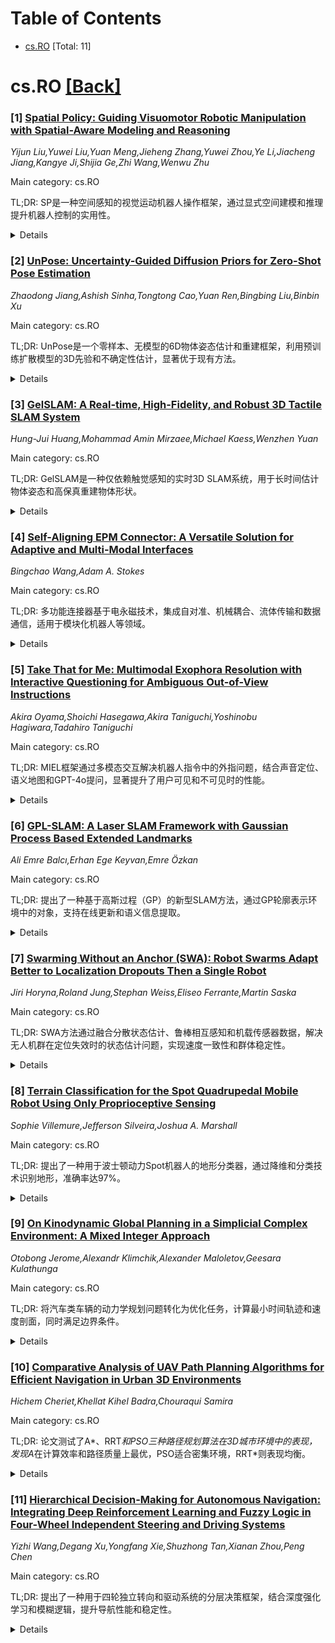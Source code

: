 <div id=toc></div>

# Table of Contents

- [cs.RO](#cs.RO) [Total: 11]


<div id='cs.RO'></div>

# cs.RO [[Back]](#toc)

### [1] [Spatial Policy: Guiding Visuomotor Robotic Manipulation with Spatial-Aware Modeling and Reasoning](https://arxiv.org/abs/2508.15874)
*Yijun Liu,Yuwei Liu,Yuan Meng,Jieheng Zhang,Yuwei Zhou,Ye Li,Jiacheng Jiang,Kangye Ji,Shijia Ge,Zhi Wang,Wenwu Zhu*

Main category: cs.RO

TL;DR: SP是一种空间感知的视觉运动机器人操作框架，通过显式空间建模和推理提升机器人控制的实用性。


<details>
  <summary>Details</summary>
Motivation: 现有视觉中心层次化体现模型缺乏空间感知能力，限制了其在复杂环境中将视觉计划转化为可执行控制的效果。

Method: SP包含三个模块：空间条件体现视频生成模块、基于空间的动作预测模块和空间推理反馈策略。

Result: SP在11个多样化任务中平均成功率达86.7%，比最佳基线平均提升33.0%。

Conclusion: SP显著提升了体现模型在机器人控制应用中的实用性。

Abstract: Vision-centric hierarchical embodied models have demonstrated strong
potential for long-horizon robotic control. However, existing methods lack
spatial awareness capabilities, limiting their effectiveness in bridging visual
plans to actionable control in complex environments. To address this problem,
we propose Spatial Policy (SP), a unified spatial-aware visuomotor robotic
manipulation framework via explicit spatial modeling and reasoning.
Specifically, we first design a spatial-conditioned embodied video generation
module to model spatially guided predictions through a spatial plan table.
Then, we propose a spatial-based action prediction module to infer executable
actions with coordination. Finally, we propose a spatial reasoning feedback
policy to refine the spatial plan table via dual-stage replanning. Extensive
experiments show that SP significantly outperforms state-of-the-art baselines,
achieving a 33.0% average improvement over the best baseline. With an 86.7%
average success rate across 11 diverse tasks, SP substantially enhances the
practicality of embodied models for robotic control applications. Code and
checkpoints are maintained at
https://plantpotatoonmoon.github.io/SpatialPolicy/.

</details>


### [2] [UnPose: Uncertainty-Guided Diffusion Priors for Zero-Shot Pose Estimation](https://arxiv.org/abs/2508.15972)
*Zhaodong Jiang,Ashish Sinha,Tongtong Cao,Yuan Ren,Bingbing Liu,Binbin Xu*

Main category: cs.RO

TL;DR: UnPose是一个零样本、无模型的6D物体姿态估计和重建框架，利用预训练扩散模型的3D先验和不确定性估计，显著优于现有方法。


<details>
  <summary>Details</summary>
Motivation: 传统方法依赖CAD模型，成本高且不实用；现有方法需要额外训练或产生幻觉几何。UnPose旨在解决这些问题。

Method: 从单视角RGB-D帧出发，利用多视角扩散模型和3D高斯泼溅表示估计初始3D模型，并通过不确定性引导的增量优化提升精度。

Result: 实验表明，UnPose在6D姿态估计和3D重建质量上显著优于现有方法，并在实际机器人任务中验证了实用性。

Conclusion: UnPose通过扩散模型的先验和不确定性估计，实现了高效、准确的零样本姿态估计和重建，具有实际应用价值。

Abstract: Estimating the 6D pose of novel objects is a fundamental yet challenging
problem in robotics, often relying on access to object CAD models. However,
acquiring such models can be costly and impractical. Recent approaches aim to
bypass this requirement by leveraging strong priors from foundation models to
reconstruct objects from single or multi-view images, but typically require
additional training or produce hallucinated geometry. To this end, we propose
UnPose, a novel framework for zero-shot, model-free 6D object pose estimation
and reconstruction that exploits 3D priors and uncertainty estimates from a
pre-trained diffusion model. Specifically, starting from a single-view RGB-D
frame, UnPose uses a multi-view diffusion model to estimate an initial 3D model
using 3D Gaussian Splatting (3DGS) representation, along with pixel-wise
epistemic uncertainty estimates. As additional observations become available,
we incrementally refine the 3DGS model by fusing new views guided by the
diffusion model's uncertainty, thereby continuously improving the pose
estimation accuracy and 3D reconstruction quality. To ensure global
consistency, the diffusion prior-generated views and subsequent observations
are further integrated in a pose graph and jointly optimized into a coherent
3DGS field. Extensive experiments demonstrate that UnPose significantly
outperforms existing approaches in both 6D pose estimation accuracy and 3D
reconstruction quality. We further showcase its practical applicability in
real-world robotic manipulation tasks.

</details>


### [3] [GelSLAM: A Real-time, High-Fidelity, and Robust 3D Tactile SLAM System](https://arxiv.org/abs/2508.15990)
*Hung-Jui Huang,Mohammad Amin Mirzaee,Michael Kaess,Wenzhen Yuan*

Main category: cs.RO

TL;DR: GelSLAM是一种仅依赖触觉感知的实时3D SLAM系统，用于长时间估计物体姿态和高保真重建物体形状。


<details>
  <summary>Details</summary>
Motivation: 触觉感知在精确性和抗遮挡方面优于视觉方法，适用于高精度操作任务。

Method: 利用触觉衍生的表面法线和曲率进行鲁棒跟踪和闭环，避免传统点云方法的局限性。

Result: 实时跟踪物体运动误差低、漂移小，重建形状精度达亚毫米级，适用于低纹理物体。

Conclusion: GelSLAM扩展了触觉感知的全局和长期空间感知能力，为精确操作任务奠定基础。

Abstract: Accurately perceiving an object's pose and shape is essential for precise
grasping and manipulation. Compared to common vision-based methods, tactile
sensing offers advantages in precision and immunity to occlusion when tracking
and reconstructing objects in contact. This makes it particularly valuable for
in-hand and other high-precision manipulation tasks. In this work, we present
GelSLAM, a real-time 3D SLAM system that relies solely on tactile sensing to
estimate object pose over long periods and reconstruct object shapes with high
fidelity. Unlike traditional point cloud-based approaches, GelSLAM uses
tactile-derived surface normals and curvatures for robust tracking and loop
closure. It can track object motion in real time with low error and minimal
drift, and reconstruct shapes with submillimeter accuracy, even for low-texture
objects such as wooden tools. GelSLAM extends tactile sensing beyond local
contact to enable global, long-horizon spatial perception, and we believe it
will serve as a foundation for many precise manipulation tasks involving
interaction with objects in hand. The video demo is available on our website:
https://joehjhuang.github.io/gelslam.

</details>


### [4] [Self-Aligning EPM Connector: A Versatile Solution for Adaptive and Multi-Modal Interfaces](https://arxiv.org/abs/2508.16008)
*Bingchao Wang,Adam A. Stokes*

Main category: cs.RO

TL;DR: 多功能连接器基于电永磁技术，集成自对准、机械耦合、流体传输和数据通信，适用于模块化机器人等领域。


<details>
  <summary>Details</summary>
Motivation: 开发一种多功能、紧凑且低能耗的连接器，满足模块化机器人、电动汽车充电等应用需求。

Method: 采用电永磁技术，结合SLA-3D打印结构，实现自对准、流体传输和数据通信功能。

Result: 实验显示连接器具有可靠的自对准、高效流体传输和稳定数据传输能力，适应多种偏差。

Conclusion: 该连接器在多种应用中表现出高灵活性和低能耗，具有广泛适用性。

Abstract: This paper presents a multifunctional connector based on electro-permanent
magnet (EPM) technology, integrating self-alignment, mechanical coupling, fluid
transfer, and data communication within a compact SLA-3D printed structure.
Experimental results demonstrate reliable self-alignment, efficient fluid
transfer in single-loop and dual-channel modes, and robust data transmission
via integrated electronic control. The connector exhibits high flexibility in
accommodating axial, angular, and lateral misalignments while maintaining low
energy consumption. These features make it highly suitable for modular
robotics, electric vehicle charging, household robotic platforms, and aerospace
docking applications.

</details>


### [5] [Take That for Me: Multimodal Exophora Resolution with Interactive Questioning for Ambiguous Out-of-View Instructions](https://arxiv.org/abs/2508.16143)
*Akira Oyama,Shoichi Hasegawa,Akira Taniguchi,Yoshinobu Hagiwara,Tadahiro Taniguchi*

Main category: cs.RO

TL;DR: MIEL框架通过多模态交互解决机器人指令中的外指问题，结合声音定位、语义地图和GPT-4o提问，显著提升了用户可见和不可见时的性能。


<details>
  <summary>Details</summary>
Motivation: 现有方法依赖视觉数据，无法解决用户或对象不可见时的外指问题。

Method: 结合声音定位、语义地图、视觉语言模型和GPT-4o交互提问。

Result: 用户可见时性能提升1.3倍，不可见时提升2.0倍。

Conclusion: MIEL在多模态交互中有效解决了外指问题，适用于真实场景。

Abstract: Daily life support robots must interpret ambiguous verbal instructions
involving demonstratives such as ``Bring me that cup,'' even when objects or
users are out of the robot's view. Existing approaches to exophora resolution
primarily rely on visual data and thus fail in real-world scenarios where the
object or user is not visible. We propose Multimodal Interactive Exophora
resolution with user Localization (MIEL), which is a multimodal exophora
resolution framework leveraging sound source localization (SSL), semantic
mapping, visual-language models (VLMs), and interactive questioning with
GPT-4o. Our approach first constructs a semantic map of the environment and
estimates candidate objects from a linguistic query with the user's skeletal
data. SSL is utilized to orient the robot toward users who are initially
outside its visual field, enabling accurate identification of user gestures and
pointing directions. When ambiguities remain, the robot proactively interacts
with the user, employing GPT-4o to formulate clarifying questions. Experiments
in a real-world environment showed results that were approximately 1.3 times
better when the user was visible to the robot and 2.0 times better when the
user was not visible to the robot, compared to the methods without SSL and
interactive questioning. The project website is
https://emergentsystemlabstudent.github.io/MIEL/.

</details>


### [6] [GPL-SLAM: A Laser SLAM Framework with Gaussian Process Based Extended Landmarks](https://arxiv.org/abs/2508.16459)
*Ali Emre Balcı,Erhan Ege Keyvan,Emre Özkan*

Main category: cs.RO

TL;DR: 提出了一种基于高斯过程（GP）的新型SLAM方法，通过GP轮廓表示环境中的对象，支持在线更新和语义信息提取。


<details>
  <summary>Details</summary>
Motivation: 传统SLAM方法（如网格地图或点云配准）缺乏语义信息且内存效率低，需要一种更高效且支持语义理解的方法。

Method: 使用GP轮廓表示对象，通过递归方案在线更新，并在完全贝叶斯框架下联合推断机器人位姿和对象地图。

Result: 在合成和真实实验中验证了方法的准确性，能够提供对象数量、面积等语义信息，并支持安全导航。

Conclusion: 该方法在多样结构化环境中表现出色，为下游任务提供了有价值的形状置信边界。

Abstract: We present a novel Simultaneous Localization and Mapping (SLAM) method that
employs Gaussian Process (GP) based landmark (object) representations. Instead
of conventional grid maps or point cloud registration, we model the environment
on a per object basis using GP based contour representations. These contours
are updated online through a recursive scheme, enabling efficient memory usage.
The SLAM problem is formulated within a fully Bayesian framework, allowing
joint inference over the robot pose and object based map. This representation
provides semantic information such as the number of objects and their areas,
while also supporting probabilistic measurement to object associations.
Furthermore, the GP based contours yield confidence bounds on object shapes,
offering valuable information for downstream tasks like safe navigation and
exploration. We validate our method on synthetic and real world experiments,
and show that it delivers accurate localization and mapping performance across
diverse structured environments.

</details>


### [7] [Swarming Without an Anchor (SWA): Robot Swarms Adapt Better to Localization Dropouts Then a Single Robot](https://arxiv.org/abs/2508.16460)
*Jiri Horyna,Roland Jung,Stephan Weiss,Eliseo Ferrante,Martin Saska*

Main category: cs.RO

TL;DR: SWA方法通过融合分散状态估计、鲁棒相互感知和机载传感器数据，解决无人机群在定位失效时的状态估计问题，实现速度一致性和群体稳定性。


<details>
  <summary>Details</summary>
Motivation: 无人机群在定位失效时难以维持准确状态估计，影响群体协作和稳定性。

Method: 结合分散状态估计、鲁棒相互感知和机载传感器数据，利用相对信息估计无人机横向状态。

Result: 实现速度一致性，群体整体平移漂移外的干扰均被抑制，验证了方法的有效性。

Conclusion: SWA方法在定位不可靠或失效时仍能维持群体行为，提升了多无人机系统的可靠性和韧性。

Abstract: In this paper, we present the Swarming Without an Anchor (SWA) approach to
state estimation in swarms of Unmanned Aerial Vehicles (UAVs) experiencing
ego-localization dropout, where individual agents are laterally stabilized
using relative information only. We propose to fuse decentralized state
estimation with robust mutual perception and onboard sensor data to maintain
accurate state awareness despite intermittent localization failures. Thus, the
relative information used to estimate the lateral state of UAVs enables the
identification of the unambiguous state of UAVs with respect to the local
constellation. The resulting behavior reaches velocity consensus, as this task
can be referred to as the double integrator synchronization problem. All
disturbances and performance degradations except a uniform translation drift of
the swarm as a whole is attenuated which is enabling new opportunities in using
tight cooperation for increasing reliability and resilience of multi-UAV
systems. Simulations and real-world experiments validate the effectiveness of
our approach, demonstrating its capability to sustain cohesive swarm behavior
in challenging conditions of unreliable or unavailable primary localization.

</details>


### [8] [Terrain Classification for the Spot Quadrupedal Mobile Robot Using Only Proprioceptive Sensing](https://arxiv.org/abs/2508.16504)
*Sophie Villemure,Jefferson Silveira,Joshua A. Marshall*

Main category: cs.RO

TL;DR: 提出了一种用于波士顿动力Spot机器人的地形分类器，通过降维和分类技术识别地形，准确率达97%。


<details>
  <summary>Details</summary>
Motivation: 四足机器人在复杂地形上易出现下沉和打滑问题，需要地形分类器辅助规划安全路径。

Method: 利用Spot机器人提供的100多个本体感知信号，结合降维和分类技术开发地形分类器。

Result: 分类器在实地测试中能准确识别三种地形，准确率约97%。

Conclusion: 该地形分类器能有效辅助四足机器人规划安全路径。

Abstract: Quadrupedal mobile robots can traverse a wider range of terrain types than
their wheeled counterparts but do not perform the same on all terrain types.
These robots are prone to undesirable behaviours like sinking and slipping on
challenging terrains. To combat this issue, we propose a terrain classifier
that provides information on terrain type that can be used in robotic systems
to create a traversability map to plan safer paths for the robot to navigate.
The work presented here is a terrain classifier developed for a Boston Dynamics
Spot robot. Spot provides over 100 measured proprioceptive signals describing
the motions of the robot and its four legs (e.g., foot penetration, forces,
joint angles, etc.). The developed terrain classifier combines dimensionality
reduction techniques to extract relevant information from the signals and then
applies a classification technique to differentiate terrain based on
traversability. In representative field testing, the resulting terrain
classifier was able to identify three different terrain types with an accuracy
of approximately 97%

</details>


### [9] [On Kinodynamic Global Planning in a Simplicial Complex Environment: A Mixed Integer Approach](https://arxiv.org/abs/2508.16511)
*Otobong Jerome,Alexandr Klimchik,Alexander Maloletov,Geesara Kulathunga*

Main category: cs.RO

TL;DR: 将汽车类车辆的动力学规划问题转化为优化任务，计算最小时间轨迹和速度剖面，同时满足边界条件。


<details>
  <summary>Details</summary>
Motivation: 解决汽车类车辆在复杂3D地形中的高效运动规划问题，避免局部极小值。

Method: 将问题建模为混合整数分数规划，通过变量转换和McCormick包络松弛为混合整数线性规划。

Result: 比MPPI和log-MPPI快104倍，且严格满足约束条件。

Conclusion: 该方法在复杂地形中高效且可靠，适用于汽车类车辆的动力学规划。

Abstract: This work casts the kinodynamic planning problem for car-like vehicles as an
optimization task to compute a minimum-time trajectory and its associated
velocity profile, subject to boundary conditions on velocity, acceleration, and
steering. The approach simultaneously optimizes both the spatial path and the
sequence of acceleration and steering controls, ensuring continuous motion from
a specified initial position and velocity to a target end position and
velocity.The method analyzes the admissible control space and terrain to avoid
local minima. The proposed method operates efficiently in simplicial complex
environments, a preferred terrain representation for capturing intricate 3D
landscapes. The problem is initially posed as a mixed-integer fractional
program with quadratic constraints, which is then reformulated into a
mixed-integer bilinear objective through a variable transformation and
subsequently relaxed to a mixed-integer linear program using McCormick
envelopes. Comparative simulations against planners such as MPPI and log-MPPI
demonstrate that the proposed approach generates solutions 104 times faster
while strictly adhering to the specified constraints

</details>


### [10] [Comparative Analysis of UAV Path Planning Algorithms for Efficient Navigation in Urban 3D Environments](https://arxiv.org/abs/2508.16515)
*Hichem Cheriet,Khellat Kihel Badra,Chouraqui Samira*

Main category: cs.RO

TL;DR: 论文测试了A*、RRT*和PSO三种路径规划算法在3D城市环境中的表现，发现A*在计算效率和路径质量上最优，PSO适合密集环境，RRT*则表现均衡。


<details>
  <summary>Details</summary>
Motivation: 无人机路径规划和避障是关键挑战，现有算法存在局限性，需测试不同算法的有效性。

Method: 在3D城市环境中设计三种实验，测试A*、RRT*和PSO在不同地图大小、高度和障碍物密度下的表现。

Result: A*在计算效率和路径质量上最优，PSO适合密集环境，RRT*表现均衡。

Conclusion: A*是首选算法，PSO和RRT*在特定场景下也有优势。

Abstract: The most crucial challenges for UAVs are planning paths and avoiding
obstacles in their way. In recent years, a wide variety of path-planning
algorithms have been developed. These algorithms have successfully solved
path-planning problems; however, they suffer from multiple challenges and
limitations. To test the effectiveness and efficiency of three widely used
algorithms, namely A*, RRT*, and Particle Swarm Optimization (PSO), this paper
conducts extensive experiments in 3D urban city environments cluttered with
obstacles. Three experiments were designed with two scenarios each to test the
aforementioned algorithms. These experiments consider different city map sizes,
different altitudes, and varying obstacle densities and sizes in the
environment. According to the experimental results, the A* algorithm
outperforms the others in both computation efficiency and path quality. PSO is
especially suitable for tight turns and dense environments, and RRT* offers a
balance and works well across all experiments due to its randomized approach to
finding solutions.

</details>


### [11] [Hierarchical Decision-Making for Autonomous Navigation: Integrating Deep Reinforcement Learning and Fuzzy Logic in Four-Wheel Independent Steering and Driving Systems](https://arxiv.org/abs/2508.16574)
*Yizhi Wang,Degang Xu,Yongfang Xie,Shuzhong Tan,Xianan Zhou,Peng Chen*

Main category: cs.RO

TL;DR: 提出了一种用于四轮独立转向和驱动系统的分层决策框架，结合深度强化学习和模糊逻辑，提升导航性能和稳定性。


<details>
  <summary>Details</summary>
Motivation: 解决传统导航方法在复杂动态环境中性能不足的问题，同时确保物理可行性和机械安全性。

Method: 结合深度强化学习（高层导航）和模糊逻辑（低层控制），分别生成全局运动指令和强制执行运动学约束。

Result: 仿真和实际验证表明，该框架在训练效率、稳定性和安全性上优于传统方法。

Conclusion: 该框架为复杂场景下的四轮独立转向和驱动系统提供了可扩展且可靠的解决方案。

Abstract: This paper presents a hierarchical decision-making framework for autonomous
navigation in four-wheel independent steering and driving (4WISD) systems. The
proposed approach integrates deep reinforcement learning (DRL) for high-level
navigation with fuzzy logic for low-level control to ensure both task
performance and physical feasibility. The DRL agent generates global motion
commands, while the fuzzy logic controller enforces kinematic constraints to
prevent mechanical strain and wheel slippage. Simulation experiments
demonstrate that the proposed framework outperforms traditional navigation
methods, offering enhanced training efficiency and stability and mitigating
erratic behaviors compared to purely DRL-based solutions. Real-world
validations further confirm the framework's ability to navigate safely and
effectively in dynamic industrial settings. Overall, this work provides a
scalable and reliable solution for deploying 4WISD mobile robots in complex,
real-world scenarios.

</details>
